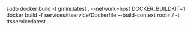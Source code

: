 sudo docker build -t gmini:latest . --network=host
DOCKER_BUILDKIT=1 docker build -f services/ttservice/Dockerfile --build-context root=./ -t ttsservice:latest .
